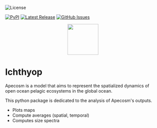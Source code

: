 ![License](https://img.shields.io/github/license/apecosm/apecosm-python)
<!-- [![DOI](https://zenodo.org/badge/286680975.svg)](https://zenodo.org/badge/latestdoi/286680975) -->
[![PyPI](https://img.shields.io/pypi/v/apecosm)](https://pypi.org/project/apecosm/)
[![Latest Release](https://img.shields.io/github/release/apecosm/apecosm-python)](https://github.com/apecosm/apecosm-python/issues)
[![GitHub Issues](https://img.shields.io/github/issues/apecosm/apecosm-python)](https://github.com/apecosm/apecosm-python/issues)

<div align="center">
    <img src="https://avatars3.githubusercontent.com/u/71690308?s=400&u=fec22b3993d64d6f6def5228bdf0da8a8e2b0286&v=4" width=100>
</div>

# Ichthyop

Apecosm is a model that aims to represent the spatialized dynamics of open ocean pelagic ecosystems in the global ocean. 

This python package is dedicated to the analysis of Apecosm's outputs. 
- Plots maps
- Compute averages (spatial, temporal)
- Computes size spectra
